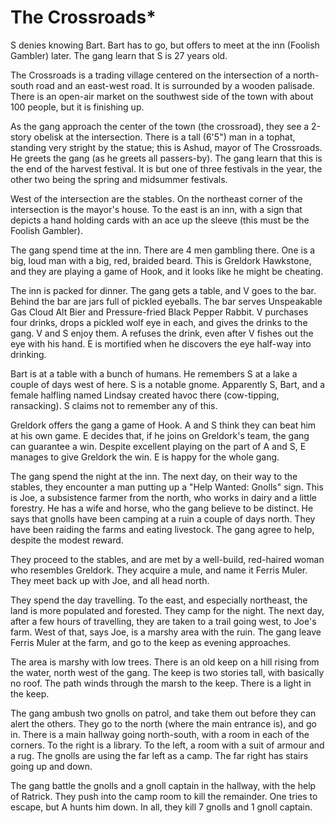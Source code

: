 # The Crossroads*

S denies knowing Bart.
Bart has to go, but offers to meet at the inn (Foolish Gambler) later.
The gang learn that S is 27 years old.

The Crossroads is a trading village centered on the intersection of a north-south road and an east-west road.
It is surrounded by a wooden palisade.
There is an open-air market on the southwest side of the town
with about 100 people, but it is finishing up.

As the gang approach the center of the town (the crossroad),
they see a 2-story obelisk at the intersection.
There is a tall (6'5") man in a tophat, standing very stright by the statue;
this is Ashud, mayor of The Crossroads.
He greets the gang (as he greets all passers-by).
The gang learn that this is the end of the harvest festival.
It is but one of three festivals in the year,
the other two being the spring and midsummer festivals.

West of the intersection are the stables.
On the northeast corner of the intersection is the mayor's house.
To the east is an inn, with a sign that depicts a hand holding cards with an ace up the sleeve
(this must be the Foolish Gambler).

The gang spend time at the inn.
There are 4 men gambling there.
One is a big, loud man with a big, red, braided beard.
This is Greldork Hawkstone,
and they are playing a game of Hook, and it looks like he might be cheating.

The inn is packed for dinner.
The gang gets a table, and V goes to the bar.
Behind the bar are jars full of pickled eyeballs.
The bar serves Unspeakable Gas Cloud Alt Bier and Pressure-fried Black Pepper Rabbit.
V purchases four drinks, drops a pickled wolf eye in each, and gives the drinks to the gang.
V and S enjoy them.
A refuses the drink, even after V fishes out the eye with his hand.
E is mortified when he discovers the eye half-way into drinking.

Bart is at a table with a bunch of humans.
He remembers S at a lake a couple of days west of here.
S is a notable gnome.
Apparently S, Bart, and a female halfling named Lindsay created havoc there
(cow-tipping, ransacking).
S claims not to remember any of this.

Greldork offers the gang a game of Hook.
A and S think they can beat him at his own game.
E decides that, if he joins on Greldork's team, the gang can guarantee a win.
Despite excellent playing on the part of A and S, 
E manages to give Greldork the win.
E is happy for the whole gang.

The gang spend the night at the inn.
The next day, on their way to the stables,
they encounter a man putting up a "Help Wanted: Gnolls" sign.
This is Joe, a subsistence farmer from the north,
who works in dairy and a little forestry.
He has a wife and horse, who the gang believe to be distinct.
He says that gnolls have been camping at a ruin a couple of days north.
They have been raiding the farms and eating livestock.
The gang agree to help, despite the modest reward.

They proceed to the stables, and are met by a well-build, red-haired woman who resembles Greldork.
They acquire a mule, and name it Ferris Muler.
They meet back up with Joe, and all head north.

They spend the day travelling.
To the east, and especially northeast, the land is more populated and forested.
They camp for the night.
The next day, 
after a few hours of travelling,
they are taken to a trail going west, to Joe's farm.
West of that, says Joe, is a marshy area with the ruin.
The gang leave Ferris Muler at the farm,
and go to the keep as evening approaches.

The area is marshy with low trees.
There is an old keep on a hill rising from the water,
north west of the gang.
The keep is two stories tall, with basically no roof.
The path winds through the marsh to the keep.
There is a light in the keep.

The gang ambush two gnolls on patrol, and take them out before they can alert the others.
They go to the north (where the main entrance is),
and go in.
There is a main hallway going north-south, with a room in each of the corners.
To the right is a library.
To the left, a room with a suit of armour and a rug.
The gnolls are using the far left as a camp.
The far right has stairs going up and down.

The gang battle the gnolls and a gnoll captain in the hallway, with the help of Ratrick.
They push into the camp room to kill the remainder.
One tries to escape, but A hunts him down.
In all, they kill 7 gnolls and 1 gnoll captain.
